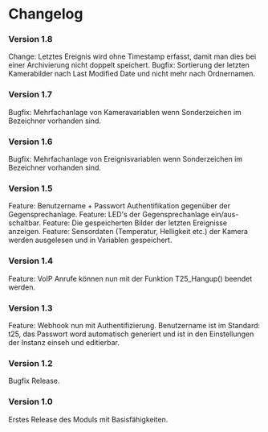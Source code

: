 # Changelog
### Version 1.8
Change: Letztes Ereignis wird ohne Timestamp erfasst, damit man dies bei einer Archivierung nicht doppelt speichert.
Bugfix: Sortierung der letzten Kamerabilder nach Last Modified Date und nicht mehr nach Ordnernamen.

### Version 1.7
Bugfix: Mehrfachanlage von Kameravariablen wenn Sonderzeichen im Bezeichner vorhanden sind.

### Version 1.6
Bugfix: Mehrfachanlage von Ereignisvariablen wenn Sonderzeichen im Bezeichner vorhanden sind.

### Version 1.5
Feature: Benutzername + Passwort Authentifikation gegenüber der Gegensprechanlage.
Feature: LED's der Gegensprechanlage ein/aus-schaltbar.
Feature: Die gespeicherten Bilder der letzten Ereignisse anzeigen.
Feature: Sensordaten (Temperatur, Helligkeit etc.) der Kamera werden ausgelesen und in Variablen gespeichert.
 
### Version 1.4
Feature: VoIP Anrufe können nun mit der Funktion T25_Hangup() beendet werden.

### Version 1.3
Feature: Webhook nun mit Authentifizierung. Benutzername ist im Standard: t25, das Passwort word automatisch generiert und ist in den Einstellungen der Instanz einseh und editierbar.

### Version 1.2
Bugfix Release.

### Version 1.0
Erstes Release des Moduls mit Basisfähigkeiten.

